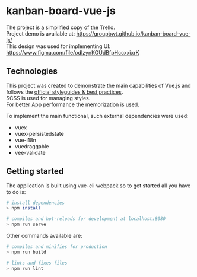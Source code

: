 # kanban-board-vue-js

The project is a simplified copy of the Trello. <br />
Project demo is available at: https://groupbwt.github.io/kanban-board-vue-js/ <br />
This design was used for implementing UI: https://www.figma.com/file/odIzynKOUdBfpHccxxixrK <br />

## Technologies

This project was created to demonstrate the main capabilities of Vue.js and follows the [official styleguides & best practices](https://vuejs.org/v2/style-guide/index.html). <br />
SCSS is used for managing styles. <br />
For better App performance the memorization is used. <br />

To implement the main functional, such external dependencies were used:

- vuex
- vuex-persistedstate
- vue-i18n
- vuedraggable
- vee-validate

## Getting started

The application is built using vue-cli webpack so to get started all you have to do is:

```bash
# install dependencies
> npm install

# compiles and hot-reloads for development at localhost:8080
> npm run serve
```

Other commands available are:

```bash
# compiles and minifies for production
> npm run build

# lints and fixes files
> npm run lint
```
